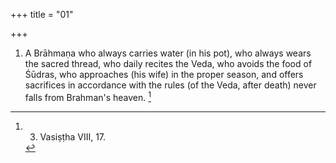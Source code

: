 +++
title = "01"

+++
1. A Brāhmaṇa who always carries water (in his pot), who always wears the sacred thread, who daily recites the Veda, who avoids the food of Śūdras, who approaches (his wife) in the proper season, and offers sacrifices in accordance with the rules (of the Veda, after death) never falls from Brahman's heaven. [^1] 


[^1]:  3. Vasiṣṭha VIII, 17.
